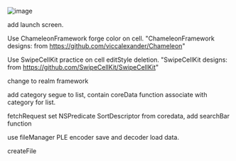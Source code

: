 ![image](https://thumbs.gfycat.com/HealthyRealisticFirefly-max-1mb.gif)

add launch screen.

Use ChameleonFramework forge color on cell.
"ChameleonFramework designs: from https://github.com/viccalexander/Chameleon"

Use SwipeCellKit practice on cell editStyle deletion.
"SwipeCellKit designs: from https://github.com/SwipeCellKit/SwipeCellKit"

change to realm framework

add category segue to list, contain coreData function associate with category for list.

fetchRequest set NSPredicate SortDescriptor from coredata, add searchBar function

use fileManager PLE encoder save and decoder load data.

createFile
